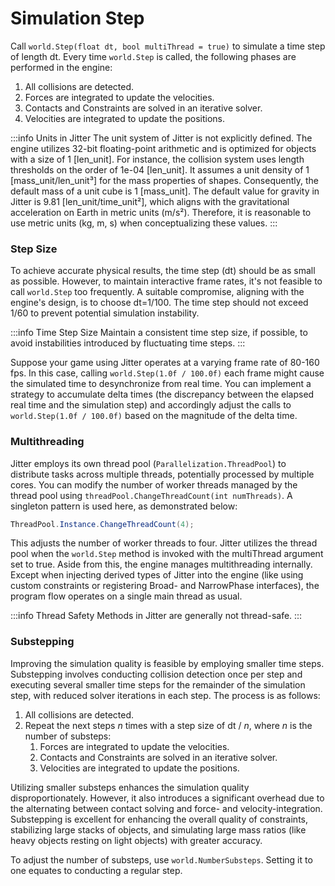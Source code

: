 # Simulation Step

Call `world.Step(float dt, bool multiThread = true)` to simulate a time step of length dt. Every time `world.Step` is called, the following phases are performed in the engine:

1. All collisions are detected.
2. Forces are integrated to update the velocities.
3. Contacts and Constraints are solved in an iterative solver.
4. Velocities are integrated to update the positions.

:::info Units in Jitter
The unit system of Jitter is not explicitly defined. The engine utilizes 32-bit floating-point arithmetic and is optimized for objects with a size of 1 [len_unit]. For instance, the collision system uses length thresholds on the order of 1e-04 [len_unit]. It assumes a unit density of 1 [mass_unit/len_unit³] for the mass properties of shapes. Consequently, the default mass of a unit cube is 1 [mass_unit]. The default value for gravity in Jitter is $9.81$ [len_unit/time_unit²], which aligns with the gravitational acceleration on Earth in metric units (m/s²). Therefore, it is reasonable to use metric units (kg, m, s) when conceptualizing these values.
:::

### Step Size

To achieve accurate physical results, the time step (dt) should be as small as possible. However, to maintain interactive frame rates, it's not feasible to call `world.Step` too frequently. A suitable compromise, aligning with the engine's design, is to choose dt=1/100. The time step should not exceed 1/60 to prevent potential simulation instability.

:::info Time Step Size
Maintain a consistent time step size, if possible, to avoid instabilities introduced by fluctuating time steps.
:::

Suppose your game using Jitter operates at a varying frame rate of 80-160 fps. In this case, calling `world.Step(1.0f / 100.0f)` each frame might cause the simulated time to desynchronize from real time. You can implement a strategy to accumulate delta times (the discrepancy between the elapsed real time and the simulation step) and accordingly adjust the calls to `world.Step(1.0f / 100.0f)` based on the magnitude of the delta time.

### Multithreading

Jitter employs its own thread pool (`Parallelization.ThreadPool`) to distribute tasks across multiple threads, potentially processed by multiple cores. You can modify the number of worker threads managed by the thread pool using `threadPool.ChangeThreadCount(int numThreads)`. A singleton pattern is used here, as demonstrated below:

```cs
ThreadPool.Instance.ChangeThreadCount(4);
```

This adjusts the number of worker threads to four. Jitter utilizes the thread pool when the `world.Step` method is invoked with the multiThread argument set to true. Aside from this, the engine manages multithreading internally. Except when injecting derived types of Jitter into the engine (like using custom constraints or registering Broad- and NarrowPhase interfaces), the program flow operates on a single main thread as usual.

:::info Thread Safety
Methods in Jitter are generally not thread-safe.
:::

### Substepping

Improving the simulation quality is feasible by employing smaller time steps. Substepping involves conducting collision detection once per step and executing several smaller time steps for the remainder of the simulation step, with reduced solver iterations in each step. The process is as follows:

1. All collisions are detected.
2. Repeat the next steps $n$ times with a step size of dt / $n$, where $n$ is the number of substeps:
   	1. Forces are integrated to update the velocities.
   	2. Contacts and Constraints are solved in an iterative solver.
   	3. Velocities are integrated to update the positions.

Utilizing smaller substeps enhances the simulation quality disproportionately. However, it also introduces a significant overhead due to the alternating between contact solving and force- and velocity-integration. Substepping is excellent for enhancing the overall quality of constraints, stabilizing large stacks of objects, and simulating large mass ratios (like heavy objects resting on light objects) with greater accuracy.

To adjust the number of substeps, use `world.NumberSubsteps`. Setting it to one equates to conducting a regular step.
